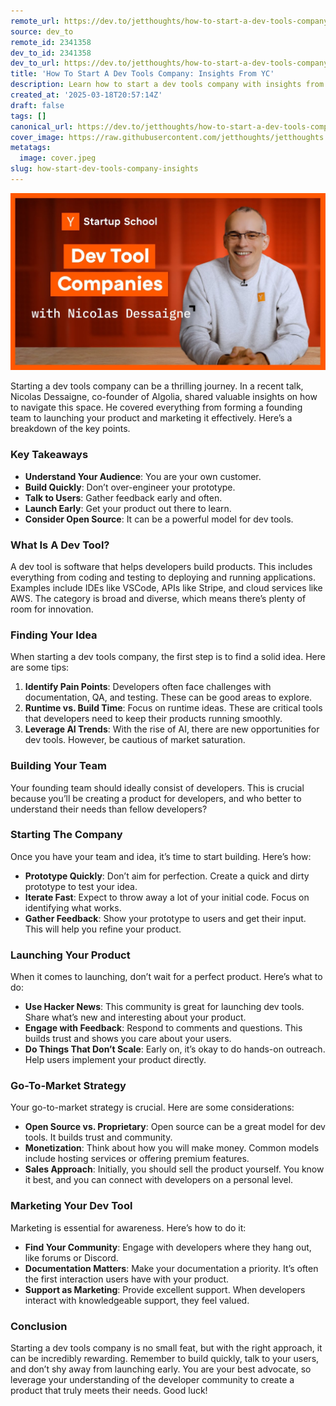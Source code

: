 ```yaml
---
remote_url: https://dev.to/jetthoughts/how-to-start-a-dev-tools-company-insights-from-yc-2gdm
source: dev_to
remote_id: 2341358
dev_to_id: 2341358
dev_to_url: https://dev.to/jetthoughts/how-to-start-a-dev-tools-company-insights-from-yc-2gdm
title: 'How To Start A Dev Tools Company: Insights From YC'
description: Learn how to start a dev tools company with insights from YC's Nicolas Dessaigne. Discover key strategies for finding your idea, building your team, and launching your product effectively.
created_at: '2025-03-18T20:57:14Z'
draft: false
tags: []
canonical_url: https://dev.to/jetthoughts/how-to-start-a-dev-tools-company-insights-from-yc-2gdm
cover_image: https://raw.githubusercontent.com/jetthoughts/jetthoughts.github.io/master/content/blog/how-start-dev-tools-company-insights/cover.jpeg
metatags:
  image: cover.jpeg
slug: how-start-dev-tools-company-insights
---
```

[![How To Start A Dev Tools Company: Insights From YC](file_0.jpg)](https://www.youtube.com/watch?v=z1aKRhRnVNk)

Starting a dev tools company can be a thrilling journey. In a recent talk, Nicolas Dessaigne, co-founder of Algolia, shared valuable insights on how to navigate this space. He covered everything from forming a founding team to launching your product and marketing it effectively. Here’s a breakdown of the key points.

### Key Takeaways

*   **Understand Your Audience**: You are your own customer.
*   **Build Quickly**: Don’t over-engineer your prototype.
*   **Talk to Users**: Gather feedback early and often.
*   **Launch Early**: Get your product out there to learn.
*   **Consider Open Source**: It can be a powerful model for dev tools.

### What Is A Dev Tool?

A dev tool is software that helps developers build products. This includes everything from coding and testing to deploying and running applications. Examples include IDEs like VSCode, APIs like Stripe, and cloud services like AWS. The category is broad and diverse, which means there’s plenty of room for innovation.

### Finding Your Idea

When starting a dev tools company, the first step is to find a solid idea. Here are some tips:

1.  **Identify Pain Points**: Developers often face challenges with documentation, QA, and testing. These can be good areas to explore.
2.  **Runtime vs. Build Time**: Focus on runtime ideas. These are critical tools that developers need to keep their products running smoothly.
3.  **Leverage AI Trends**: With the rise of AI, there are new opportunities for dev tools. However, be cautious of market saturation.

### Building Your Team

Your founding team should ideally consist of developers. This is crucial because you’ll be creating a product for developers, and who better to understand their needs than fellow developers?

### Starting The Company

Once you have your team and idea, it’s time to start building. Here’s how:

*   **Prototype Quickly**: Don’t aim for perfection. Create a quick and dirty prototype to test your idea.
*   **Iterate Fast**: Expect to throw away a lot of your initial code. Focus on identifying what works.
*   **Gather Feedback**: Show your prototype to users and get their input. This will help you refine your product.

### Launching Your Product

When it comes to launching, don’t wait for a perfect product. Here’s what to do:

*   **Use Hacker News**: This community is great for launching dev tools. Share what’s new and interesting about your product.
*   **Engage with Feedback**: Respond to comments and questions. This builds trust and shows you care about your users.
*   **Do Things That Don’t Scale**: Early on, it’s okay to do hands-on outreach. Help users implement your product directly.

### Go-To-Market Strategy

Your go-to-market strategy is crucial. Here are some considerations:

*   **Open Source vs. Proprietary**: Open source can be a great model for dev tools. It builds trust and community.
*   **Monetization**: Think about how you will make money. Common models include hosting services or offering premium features.
*   **Sales Approach**: Initially, you should sell the product yourself. You know it best, and you can connect with developers on a personal level.

### Marketing Your Dev Tool

Marketing is essential for awareness. Here’s how to do it:

*   **Find Your Community**: Engage with developers where they hang out, like forums or Discord.
*   **Documentation Matters**: Make your documentation a priority. It’s often the first interaction users have with your product.
*   **Support as Marketing**: Provide excellent support. When developers interact with knowledgeable support, they feel valued.

### Conclusion

Starting a dev tools company is no small feat, but with the right approach, it can be incredibly rewarding. Remember to build quickly, talk to your users, and don’t shy away from launching early. You are your best advocate, so leverage your understanding of the developer community to create a product that truly meets their needs. Good luck!